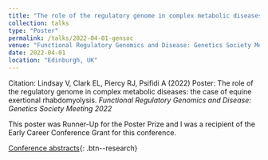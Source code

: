```yaml
---
title: "The role of the regulatory genome in complex metabolic diseases: the case of equine exertional rhabdomyolysis"
collection: talks
type: "Poster"
permalink: /talks/2022-04-01-gensoc
venue: "Functional Regulatory Genomics and Disease: Genetics Society Meeting 2022"
date: 2022-04-01
location: "Edinburgh, UK"
---
```


Citation: Lindsay V, Clark EL, Piercy RJ, Psifidi A (2022) Poster: The role of the regulatory genome in complex metabolic diseases: the case of equine exertional rhabdomyolysis. <i>Functional Regulatory Genomics and Disease: Genetics Society Meeting 2022</i>

This poster was Runner-Up for the Poster Prize and I was a recipient of the Early Career Conference Grant for this conference.

[Conference abstracts](/files/gensoc-2019-abstracts.pdf){: .btn--research}